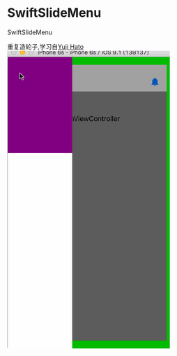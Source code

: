 # SwiftSlideMenu
SwiftSlideMenu
  
重复造轮子,学习自[Yuji Hato](https://github.com/dekatotoro/SlideMenuControllerSwift)  
![SlideMenu](/SlideMenu.gif)
